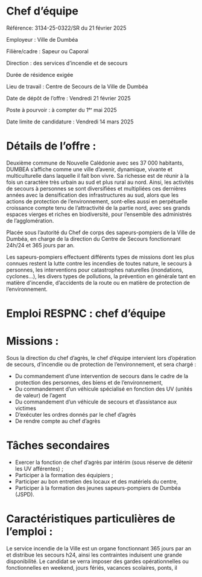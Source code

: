 # Chef d’équipe

Référence: 3134-25-0322/SR du 21 février 2025

Employeur : Ville de Dumbéa

Filière/cadre : Sapeur ou Caporal

Direction : des services d’incendie et de secours

Durée de résidence exigée

Lieu de travail : Centre de Secours de la Ville de Dumbéa

Date de dépôt de l’offre : Vendredi 21 février 2025

Poste à pourvoir : à compter du 1ᵉʳ mai 2025

Date limite de candidature : Vendredi 14 mars 2025

# Détails de l’offre :

Deuxième commune de Nouvelle Calédonie avec ses 37 000 habitants, DUMBEA s’affiche comme une ville d’avenir, dynamique, vivante et multiculturelle dans laquelle il fait bon vivre. Sa richesse est de réunir à la fois un caractère très urbain au sud et plus rural au nord. Ainsi, les activités de secours à personnes se sont diversifiées et multipliées ces dernières années avec la densification des infrastructures au sud, alors que les actions de protection de l’environnement, sont-elles aussi en perpétuelle croissance compte tenu de l’attractivité de la partie nord, avec ses grands espaces vierges et riches en biodiversité, pour l’ensemble des administrés de l’agglomération.

Placée sous l’autorité du Chef de corps des sapeurs-pompiers de la Ville de Dumbéa, en charge de la direction du Centre de Secours fonctionnant 24h/24 et 365 jours par an.

Les sapeurs-pompiers effectuent différents types de missions dont les plus connues restent la lutte contre les incendies de toutes nature, le secours à personnes, les interventions pour catastrophes naturelles (inondations, cyclones…), les divers types de pollutions, la prévention en générale tant en matière d'incendie, d’accidents de la route ou en matière de protection de l’environnement.

# Emploi RESPNC : chef d’équipe

# Missions :

Sous la direction du chef d’agrès, le chef d’équipe intervient lors d’opération de secours, d’incendie ou de protection de l’environnement, et sera chargé :

- Du commandement d’une intervention de secours dans le cadre de la protection des personnes, des biens et de l’environnement,
- Du commandement d’un véhicule spécialisé en fonction des UV (unités de valeur) de l’agent
- Du commandement d’un véhicule de secours et d’assistance aux victimes
- D’exécuter les ordres donnés par le chef d’agrès
- De rendre compte au chef d’agrès

# Tâches secondaires

- Exercer la fonction de chef d’agrès par intérim (sous réserve de détenir les UV afférentes) ;
- Participer à la formation des équipiers ;
- Participer au bon entretien des locaux et des matériels du centre,
- Participer à la formation des jeunes sapeurs-pompiers de Dumbéa (JSPD).

# Caractéristiques particulières de l’emploi :

Le service incendie de la Ville est un organe fonctionnant 365 jours par an et distribue les secours h24, ainsi les contraintes induisent une grande disponibilité. Le candidat se verra imposer des gardes opérationnelles ou fonctionnelles en weekend, jours fériés, vacances scolaires, ponts, il